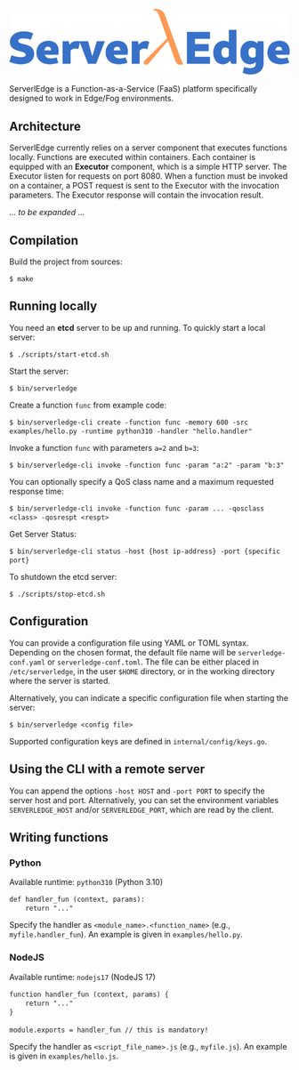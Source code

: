 ![ServerlEdge](docs/logo.png)

ServerlEdge is a Function-as-a-Service (FaaS) platform specifically designed to
work in Edge/Fog environments.

## Architecture

ServerlEdge currently relies on a server component that executes functions 
locally. Functions are executed within containers. Each container is equipped
with an **Executor** component, which is a simple HTTP server. The Executor
listen for requests on port 8080. When a function must be invoked on a
container, a POST request is sent to the Executor with the invocation
parameters. The Executor response will contain the invocation result.

*... to be expanded ...*

## Compilation

Build the project from sources:

	$ make

## Running locally

You need an **etcd** server to be up and running. To quickly start a local
server:

	$ ./scripts/start-etcd.sh

Start the server:

	$ bin/serverledge

Create a function `func` from example code:

	$ bin/serverledge-cli create -function func -memory 600 -src examples/hello.py -runtime python310 -handler "hello.handler"

Invoke a function `func` with parameters `a=2` and `b=3`:

	$ bin/serverledge-cli invoke -function func -param "a:2" -param "b:3" 

You can optionally specify a QoS class name and a maximum requested response
time:

	$ bin/serverledge-cli invoke -function func -param ... -qosclass <class> -qosrespt <respt>

Get Server Status:
 
    $ bin/serverledge-cli status -host {host ip-address} -port {specific port}


To shutdown the etcd server:

	$ ./scripts/stop-etcd.sh

## Configuration

You can provide a configuration file using YAML or TOML syntax. Depending on the
chosen format, the default file name will be `serverledge-conf.yaml` or
`serverledge-conf.toml`. The file can be either placed in `/etc/serverledge`,
in the user `$HOME` directory, or in the working directory where the server is
started.

Alternatively, you can indicate a specific configuration file when starting the 
server:

	$ bin/serverledge <config file>

Supported configuration keys are defined in `internal/config/keys.go`.

## Using the CLI with a remote server

You can append the options `-host HOST` and `-port PORT` to specify the server
host and port. Alternatively, you can set the environment variables
`SERVERLEDGE_HOST` and/or `SERVERLEDGE_PORT`, which are read by the client.


## Writing functions

### Python

Available runtime: `python310` (Python 3.10)

	def handler_fun (context, params):
		return "..."

Specify the handler as `<module_name>.<function_name>` (e.g., `myfile.handler_fun`).
An example is given in `examples/hello.py`.

### NodeJS

Available runtime: `nodejs17` (NodeJS 17)

	function handler_fun (context, params) {
		return "..."
	}
	
	module.exports = handler_fun // this is mandatory!

Specify the handler as `<script_file_name>.js` (e.g., `myfile.js`).
An example is given in `examples/hello.js`.
